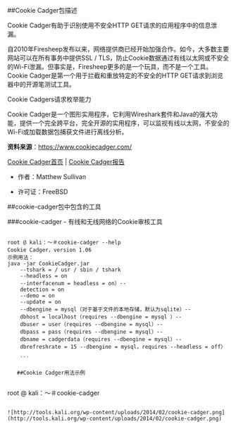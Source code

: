 ##Cookie Cadger包描述

Cookie Cadger有助于识别使用不安全HTTP GET请求的应用程序中的信息泄漏。

自2010年Firesheep发布以来，网络提供商已经开始加强合作。如今，大多数主要网站可以在所有事务中提供SSL / TLS，防止Cookie数据通过有线以太网或不安全的Wi-Fi泄漏。但事实是，Firesheep更多的是一个玩具，而不是一个工具。Cookie Cadger是第一个用于拦截和重放特定的不安全的HTTP GET请求到浏览器中的开源笔测试工具。

Cookie Cadgers请求枚举能力

Cookie Cadger是一个图形实用程序，它利用Wireshark套件和Java的强大功能，提供一个完全跨平台，完全开源的实用程序，可以监视有线以太网，不安全的Wi-Fi或加载数据包捕获文件进行离线分析。

**资料来源**：https://www.cookiecadger.com/

[Cookie Cadger首页](https://www.cookiecadger.com/) | [Cookie Cadger报告](http://git.kali.org/gitweb/?p=packages/cookie-cadger.git;a=summary)

- 作者：Matthew Sullivan

- 许可证：FreeBSD

##cookie-cadger包中包含的工具

###cookie-cadger - 有线和无线网络的Cookie审核工具

```

root @ kali：〜＃cookie-cadger --help 
Cookie Cadger，version 1.06 
示例用法：
java -jar CookieCadger.jar 
    --tshark = / usr / sbin / tshark 
    --headless = on 
    --interfacenum = headless = on）-- 
    detection = on 
    --demo = on 
    --update = on 
    --dbengine = mysql（对于基于文件的本地存储，默认为sqlite）-- 
    dbhost = localhost（requires --dbengine = mysql ）-- 
    dbuser = user（requires --dbengine = mysql）-- 
    dbpass = pass（requires --dbengine = mysql）-- 
    dbname = cadgerdata（requires --dbengine = mysql）-- 
    dbrefreshrate = 15 --dbengine = mysql，requires --headless = off）
    
    ```
    
   ##Cookie Cadger用法示例
   
   ```
   
   root @ kali：〜＃cookie-cadger
   
   ```
   
   ![http://tools.kali.org/wp-content/uploads/2014/02/cookie-cadger.png](http://tools.kali.org/wp-content/uploads/2014/02/cookie-cadger.png)
